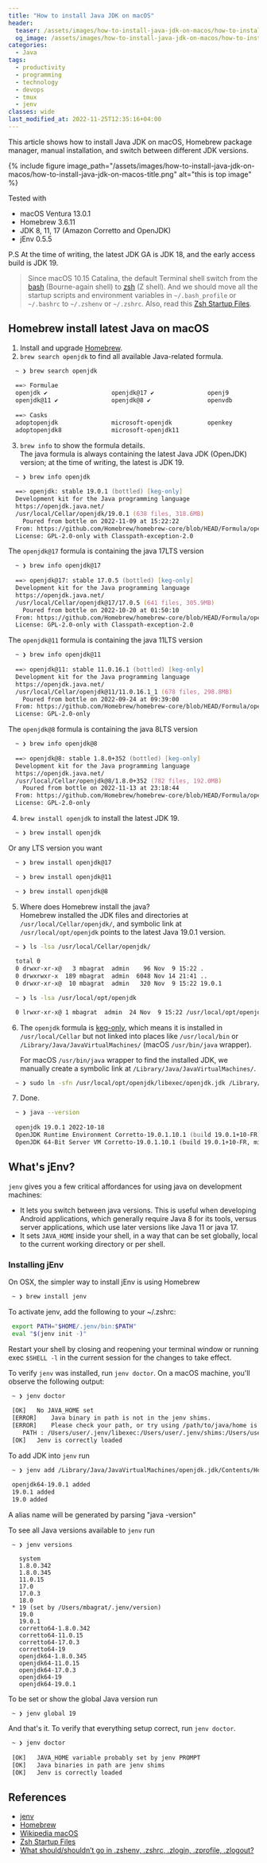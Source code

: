 ```yaml
---
title: "How to install Java JDK on macOS"
header:
  teaser: /assets/images/how-to-install-java-jdk-on-macos/how-to-install-java-jdk-on-macos-title.png
  og_image: /assets/images/how-to-install-java-jdk-on-macos/how-to-install-java-jdk-on-macos-title-512x288.png
categories:
  - Java
tags:
  - productivity
  - programming
  - technology
  - devops
  - tmux
  - jenv
classes: wide 
last_modified_at: 2022-11-25T12:35:16+04:00
---
```


This article shows how to install Java JDK on macOS, Homebrew package manager, manual installation, and switch between different JDK versions.

{% include figure image_path="/assets/images/how-to-install-java-jdk-on-macos/how-to-install-java-jdk-on-macos-title.png" alt="this is top image" %}

Tested with
  - macOS Ventura 13.0.1 
  - Homebrew 3.6.11 
  - JDK 8, 11, 17 (Amazon Corretto and OpenJDK)
  - jEnv 0.5.5

P.S At the time of writing, the latest JDK GA is JDK 18, and the early access build is JDK 19.

> Since macOS 10.15 Catalina, the default Terminal shell switch from the [bash](https://en.wikipedia.org/wiki/Bash_(Unix_shell)) 
> (Bourne-again shell) to [zsh](https://en.wikipedia.org/wiki/Z_shell) (Z shell). And we should move all the startup scripts
> and environment variables in `~/.bash_profile` or `~/.bashrc` to `~/.zshenv` or `~/.zshrc`.
> Also, read this [Zsh Startup Files](http://zsh.sourceforge.net/Intro/intro_3.html).

## Homebrew install latest Java on macOS
1. Install and upgrade [Homebrew](https://brew.sh/).
2. `brew search openjdk` to find all available Java-related formula.
  ```zsh
    ~ ❯ brew search openjdk
    
    ==> Formulae
    openjdk ✔                  openjdk@17 ✔               openj9
    openjdk@11 ✔               openjdk@8 ✔                openvdb
    
    ==> Casks
    adoptopenjdk               microsoft-openjdk          openkey
    adoptopenjdk8              microsoft-openjdk11
  ```
3. `brew info` to show the formula details.  
   The java formula is always containing the latest Java JDK (OpenJDK) version; at the time of writing, the latest is JDK 19.
  ```zsh
    ~ ❯ brew info openjdk
    
    ==> openjdk: stable 19.0.1 (bottled) [keg-only]
    Development kit for the Java programming language
    https://openjdk.java.net/
    /usr/local/Cellar/openjdk/19.0.1 (638 files, 318.6MB)
      Poured from bottle on 2022-11-09 at 15:22:22
    From: https://github.com/Homebrew/homebrew-core/blob/HEAD/Formula/openjdk.rb
    License: GPL-2.0-only with Classpath-exception-2.0
  ```
   The `openjdk@17` formula is containing the java 17LTS version
  ```zsh
    ~ ❯ brew info openjdk@17
    
    ==> openjdk@17: stable 17.0.5 (bottled) [keg-only]
    Development kit for the Java programming language
    https://openjdk.java.net/
    /usr/local/Cellar/openjdk@17/17.0.5 (641 files, 305.9MB)
      Poured from bottle on 2022-10-20 at 01:50:10
    From: https://github.com/Homebrew/homebrew-core/blob/HEAD/Formula/openjdk@17.rb
    License: GPL-2.0-only with Classpath-exception-2.0
  ```
   The `openjdk@11` formula is containing the java 11LTS version
  ```zsh
    ~ ❯ brew info openjdk@11
    
    ==> openjdk@11: stable 11.0.16.1 (bottled) [keg-only]
    Development kit for the Java programming language
    https://openjdk.java.net/
    /usr/local/Cellar/openjdk@11/11.0.16.1_1 (678 files, 298.8MB)
      Poured from bottle on 2022-09-24 at 09:39:00
    From: https://github.com/Homebrew/homebrew-core/blob/HEAD/Formula/openjdk@11.rb
    License: GPL-2.0-only
  ```
   The `openjdk@8` formula is containing the java 8LTS version
  ```zsh
    ~ ❯ brew info openjdk@8
    
    ==> openjdk@8: stable 1.8.0+352 (bottled) [keg-only]
    Development kit for the Java programming language
    https://openjdk.java.net/
    /usr/local/Cellar/openjdk@8/1.8.0+352 (782 files, 192.0MB)
      Poured from bottle on 2022-11-13 at 23:18:44
    From: https://github.com/Homebrew/homebrew-core/blob/HEAD/Formula/openjdk@8.rb
    License: GPL-2.0-only
  ```
4. `brew install openjdk` to install the latest JDK 19.
  ```zsh
    ~ ❯ brew install openjdk
  ```
   Or any LTS version you want
  ```zsh
    ~ ❯ brew install openjdk@17
  ```
  ```zsh
    ~ ❯ brew install openjdk@11
  ```
  ```zsh
    ~ ❯ brew install openjdk@8
  ```
5. Where does Homebrew install the java?  
   Homebrew installed the JDK files and directories at `/usr/local/Cellar/openjdk/`, and symbolic link at `/usr/local/opt/openjdk` points to the latest Java 19.0.1 version.
  ```zsh
    ~ ❯ ls -lsa /usr/local/Cellar/openjdk/
    
    total 0
    0 drwxr-xr-x@   3 mbagrat  admin    96 Nov  9 15:22 .
    0 drwxrwxr-x  189 mbagrat  admin  6048 Nov 14 21:41 ..
    0 drwxr-xr-x@  10 mbagrat  admin   320 Nov  9 15:22 19.0.1
  ```
  ```zsh
    ~ ❯ ls -lsa /usr/local/opt/openjdk

    0 lrwxr-xr-x@ 1 mbagrat  admin  24 Nov  9 15:22 /usr/local/opt/openjdk -> ../Cellar/openjdk/19.0.1
  ```
6. The `openjdk` formula is [keg-only](https://docs.brew.sh/FAQ#what-does-keg-only-mean), which means it is installed in 
   `/usr/local/Cellar` but not linked into places like `/usr/local/bin` or `/Library/Java/JavaVirtualMachines/` (macOS `/usr/bin/java` wrapper).

   For macOS `/usr/bin/java` wrapper to find the installed JDK, we manually create a symbolic link at `/Library/Java/JavaVirtualMachines/`.
  ```zsh
    ~ ❯ sudo ln -sfn /usr/local/opt/openjdk/libexec/openjdk.jdk /Library/Java/JavaVirtualMachines/openjdk.jdk
  ```
7. Done.
  ```zsh
    ~ ❯ java --version
    
    openjdk 19.0.1 2022-10-18
    OpenJDK Runtime Environment Corretto-19.0.1.10.1 (build 19.0.1+10-FR)
    OpenJDK 64-Bit Server VM Corretto-19.0.1.10.1 (build 19.0.1+10-FR, mixed mode, sharing)
  ```

## What's jEnv?
`jenv` gives you a few critical affordances for using java on development machines:
  - It lets you switch between java versions. This is useful when developing Android applications, which generally require 
    Java 8 for its tools, versus server applications, which use later versions like Java 11 or java 17.
  - It sets `JAVA_HOME` inside your shell, in a way that can be set globally, local to the current working directory or per shell.

### Installing jEnv
On OSX, the simpler way to install jEnv is using Homebrew
```zsh
 ~ ❯ brew install jenv
```
To activate jenv, add the following to your ~/.zshrc:
```zsh
 export PATH="$HOME/.jenv/bin:$PATH"
 eval "$(jenv init -)"
```
Restart your shell by closing and reopening your terminal window or running exec `$SHELL -l` in the current session for the changes to take effect.

To verify `jenv` was installed, run `jenv doctor`. On a macOS machine, you'll observe the following output:
```zsh
 ~ ❯ jenv doctor
 
 [OK]	No JAVA_HOME set
 [ERROR]	Java binary in path is not in the jenv shims.
 [ERROR]	Please check your path, or try using /path/to/java/home is not a valid path to java installation.
 	PATH : /Users/user/.jenv/libexec:/Users/user/.jenv/shims:/Users/user/.jenv/bin:/usr/local/bin:/usr/bin:/bin:/usr/sbin:/sbin
 [OK]	Jenv is correctly loaded
```

To add JDK into `jenv` run
```zsh
 ~ ❯ jenv add /Library/Java/JavaVirtualMachines/openjdk.jdk/Contents/Home/
 
 openjdk64-19.0.1 added
 19.0.1 added
 19.0 added
```

A alias name will be generated by parsing "java -version"

To see all Java versions available to `jenv` run
```shell
 ~ ❯ jenv versions
 
   system
   1.8.0.342
   1.8.0.345
   11.0.15
   17.0
   17.0.3
   18.0
 * 19 (set by /Users/mbagrat/.jenv/version)
   19.0
   19.0.1
   corretto64-1.8.0.342
   corretto64-11.0.15
   corretto64-17.0.3
   corretto64-19
   openjdk64-1.8.0.345
   openjdk64-11.0.15
   openjdk64-17.0.3
   openjdk64-19
   openjdk64-19.0.1
```

To be set or show the global Java version run
```shell
 ~ ❯ jenv global 19
```

And that's it. To verify that everything setup correct, run `jenv doctor`.
```zsh
 ~ ❯ jenv doctor
 
 [OK]	JAVA_HOME variable probably set by jenv PROMPT
 [OK]	Java binaries in path are jenv shims
 [OK]	Jenv is correctly loaded
```

## References
- [jenv](https://www.jenv.be)
- [Homebrew](https://brew.sh/)
- [Wikipedia macOS](https://en.wikipedia.org/wiki/MacOS)
- [Zsh Startup Files](https://zsh.sourceforge.io/Intro/intro_3.html)
- [What should/shouldn’t go in .zshenv, .zshrc, .zlogin, .zprofile, .zlogout?](https://unix.stackexchange.com/questions/71253/what-should-shouldnt-go-in-zshenv-zshrc-zlogin-zprofile-zlogout)


